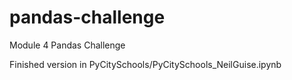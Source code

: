 # pandas-challenge
Module 4 Pandas Challenge 

Finished version in PyCitySchools/PyCitySchools_NeilGuise.ipynb
